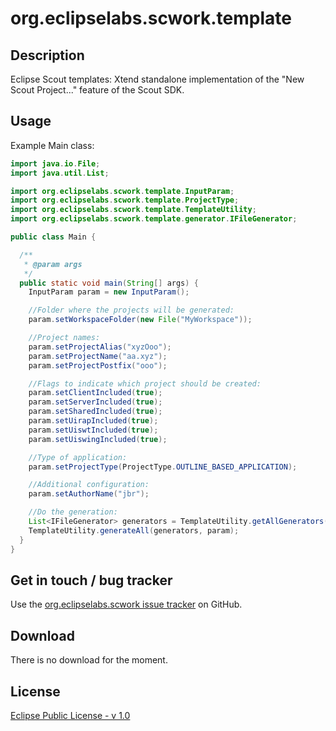org.eclipselabs.scwork.template
===============================

Description
-----------

Eclipse Scout templates: Xtend standalone implementation of the "New Scout Project..." feature of the Scout SDK.

Usage
-----

Example Main class:

```java
import java.io.File;
import java.util.List;

import org.eclipselabs.scwork.template.InputParam;
import org.eclipselabs.scwork.template.ProjectType;
import org.eclipselabs.scwork.template.TemplateUtility;
import org.eclipselabs.scwork.template.generator.IFileGenerator;

public class Main {

  /**
   * @param args
   */
  public static void main(String[] args) {
    InputParam param = new InputParam();

    //Folder where the projects will be generated:
    param.setWorkspaceFolder(new File("MyWorkspace"));

    //Project names:
    param.setProjectAlias("xyzOoo");
    param.setProjectName("aa.xyz");
    param.setProjectPostfix("ooo");

    //Flags to indicate which project should be created:
    param.setClientIncluded(true);
    param.setServerIncluded(true);
    param.setSharedIncluded(true);
    param.setUirapIncluded(true);
    param.setUiswtIncluded(true);
    param.setUiswingIncluded(true);

    //Type of application:
    param.setProjectType(ProjectType.OUTLINE_BASED_APPLICATION);

    //Additional configuration:
    param.setAuthorName("jbr");

    //Do the generation:
    List<IFileGenerator> generators = TemplateUtility.getAllGenerators();
    TemplateUtility.generateAll(generators, param);
  }
}
```

Get in touch / bug tracker
--------------------------

Use the [org.eclipselabs.scwork issue tracker](http://github.com/jmini/org.eclipselabs.scwork/issues) on GitHub.


Download
--------

There is no download for the moment.


License
-------

[Eclipse Public License - v 1.0](http://www.eclipse.org/legal/epl-v10.html)


